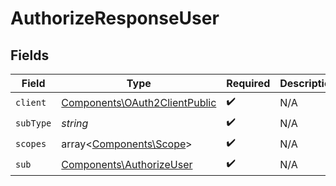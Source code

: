 # AuthorizeResponseUser


## Fields

| Field                                                                          | Type                                                                           | Required                                                                       | Description                                                                    |
| ------------------------------------------------------------------------------ | ------------------------------------------------------------------------------ | ------------------------------------------------------------------------------ | ------------------------------------------------------------------------------ |
| `client`                                                                       | [Components\OAuth2ClientPublic](../../Models/Components/OAuth2ClientPublic.md) | :heavy_check_mark:                                                             | N/A                                                                            |
| `subType`                                                                      | *string*                                                                       | :heavy_check_mark:                                                             | N/A                                                                            |
| `scopes`                                                                       | array<[Components\Scope](../../Models/Components/Scope.md)>                    | :heavy_check_mark:                                                             | N/A                                                                            |
| `sub`                                                                          | [Components\AuthorizeUser](../../Models/Components/AuthorizeUser.md)           | :heavy_check_mark:                                                             | N/A                                                                            |